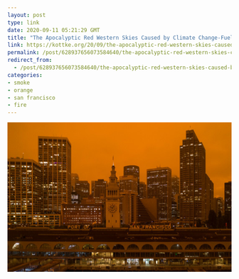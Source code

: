 ```yaml
---
layout: post
type: link
date: 2020-09-11 05:21:29 GMT
title: "The Apocalyptic Red Western Skies Caused by Climate Change-Fueled Wildfires"
link: https://kottke.org/20/09/the-apocalyptic-red-western-skies-caused-by-climate-change-fueled-wildfires
permalink: /post/628937656073584640/the-apocalyptic-red-western-skies-caused-by
redirect_from: 
  - /post/628937656073584640/the-apocalyptic-red-western-skies-caused-by
categories:
- smoke
- orange
- san francisco
- fire
---
```

![](/assets/images/e9b16249320502b53a6f4ba8d35ad2dda03f06c1.jpg)

